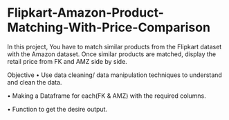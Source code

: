 # Flipkart-Amazon-Product-Matching-With-Price-Comparison

In this project, You have to match similar products from the Flipkart dataset with the Amazon dataset. Once similar products are matched, display the retail price from FK and AMZ side by side.

Objective
• Use data cleaning/ data manipulation techniques to understand and clean the data.

• Making a Dataframe for each(FK & AMZ) with the required columns.

• Function to get the desire output.
